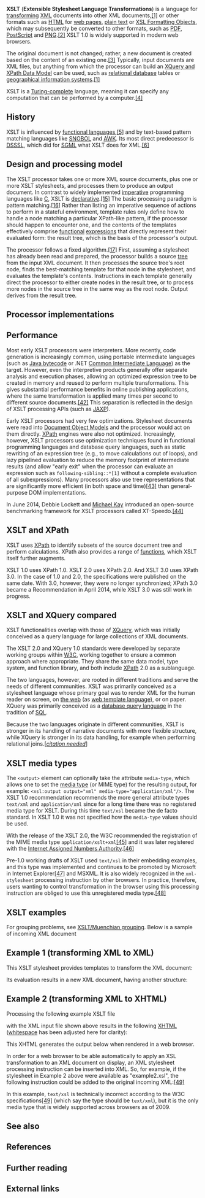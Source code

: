 **XSLT** (**Extensible Stylesheet Language Transformations**) is a language for [transforming][0] [XML][1] documents into other XML documents,[\[1\]][2] or other formats such as [HTML][3] for [web pages][4], [plain text][5] or [XSL Formatting Objects][6], which may subsequently be converted to other formats, such as [PDF][7], [PostScript][8] and [PNG][9].[\[2\]][10] XSLT 1.0 is widely supported in modern web browsers.

The original document is not changed; rather, a new document is created based on the content of an existing one.[\[3\]][11] Typically, input documents are XML files, but anything from which the processor can build an [XQuery and XPath Data Model][12] can be used, such as [relational database][13] tables or [geographical information systems][14].[\[1\]][2]

XSLT is a [Turing-complete][15] language, meaning it can specify any computation that can be performed by a computer.[\[4\]][16]

## History

XSLT is influenced by [functional languages][17],[\[5\]][18] and by text-based pattern matching languages like [SNOBOL][19] and [AWK][20]. Its most direct predecessor is [DSSSL][21], which did for [SGML][22] what XSLT does for XML.[\[6\]][23]

## Design and processing model

The XSLT processor takes one or more XML source documents, plus one or more XSLT stylesheets, and processes them to produce an output document. In contrast to widely implemented [imperative][24] programming languages like [C][25], XSLT is [declarative][26].[\[15\]][27] The basic processing paradigm is pattern matching.[\[16\]][28] Rather than listing an imperative sequence of actions to perform in a stateful environment, template rules only define how to handle a node matching a particular XPath-like pattern, if the processor should happen to encounter one, and the contents of the templates effectively comprise [functional][17] [expressions][29] that directly represent their evaluated form: the result tree, which is the basis of the processor's output.

The processor follows a fixed algorithm.[\[17\]][30] First, assuming a stylesheet has already been read and prepared, the processor builds a source [tree][31] from the input XML document. It then processes the source tree's root node, finds the best-matching template for that node in the stylesheet, and evaluates the template's contents. Instructions in each template generally direct the processor to either create nodes in the result tree, or to process more nodes in the source tree in the same way as the root node. Output derives from the result tree.

## Processor implementations

## Performance

Most early XSLT processors were interpreters. More recently, code generation is increasingly common, using portable intermediate languages (such as [Java bytecode][32] or .NET [Common Intermediate Language][33]) as the target. However, even the interpretive products generally offer separate analysis and execution phases, allowing an optimized expression tree to be created in memory and reused to perform multiple transformations. This gives substantial performance benefits in online publishing applications, where the same transformation is applied many times per second to different source documents.[\[42\]][34] This separation is reflected in the design of XSLT processing APIs (such as [JAXP][35]).

Early XSLT processors had very few optimizations. Stylesheet documents were read into [Document Object Models][36] and the processor would act on them directly. [XPath][37] engines were also not optimized. Increasingly, however, XSLT processors use optimization techniques found in functional programming languages and database query languages, such as static rewriting of an expression tree (e.g., to move calculations out of loops), and lazy pipelined evaluation to reduce the memory footprint of intermediate results (and allow "early exit" when the processor can evaluate an expression such as `following-sibling::*[1]` without a complete evaluation of all subexpressions). Many processors also use tree representations that are significantly more efficient (in both space and time)[\[43\]][38] than general-purpose DOM implementations.

In June 2014, Debbie Lockett and [Michael Kay][39] introduced an open-source benchmarking framework for XSLT processors called XT-Speedo.[\[44\]][40]

## XSLT and XPath

XSLT uses [XPath][37] to identify subsets of the source document tree and perform calculations. XPath also provides a range of [functions][41], which XSLT itself further augments.

XSLT 1.0 uses XPath 1.0\. XSLT 2.0 uses XPath 2.0\. And XSLT 3.0 uses XPath 3.0\. In the case of 1.0 and 2.0, the specifications were published on the same date. With 3.0, however, they were no longer synchronized; XPath 3.0 became a Recommendation in April 2014, while XSLT 3.0 was still work in progress.

## XSLT and XQuery compared

XSLT functionalities overlap with those of [XQuery][42], which was initially conceived as a query language for large collections of XML documents.

The XSLT 2.0 and XQuery 1.0 standards were developed by separate working groups within [W3C][43], working together to ensure a common approach where appropriate. They share the same data model, type system, and function library, and both include [XPath][37] 2.0 as a sublanguage.

The two languages, however, are rooted in different traditions and serve the needs of different communities. XSLT was primarily conceived as a stylesheet language whose primary goal was to render XML for the human reader on screen, on [the web][44] (as [web template language][45]), or on paper. XQuery was primarily conceived as a [database query language][46] in the tradition of [SQL][47].

Because the two languages originate in different communities, XSLT is stronger in its handling of narrative documents with more flexible structure, while XQuery is stronger in its data handling, for example when performing relational joins.\[_[citation needed][48]_\]

## XSLT media types

The `<output>` element can optionally take the attribute `media-type`, which allows one to set the [media type][49] (or MIME type) for the resulting output, for example: `<xsl:output output="xml" media-type="application/xml"/>`. The XSLT 1.0 recommendation recommends the more general attribute types `text/xml` and `application/xml` since for a long time there was no registered media type for XSLT. During this time `text/xsl` became the de facto standard. In XSLT 1.0 it was not specified how the `media-type` values should be used.

With the release of the XSLT 2.0, the W3C recommended the registration of the MIME media type `application/xslt+xml`[\[45\]][50] and it was later registered with the [Internet Assigned Numbers Authority][51].[\[46\]][52]

Pre-1.0 working drafts of XSLT used `text/xsl` in their embedding examples, and this type was implemented and continues to be promoted by Microsoft in Internet Explorer[\[47\]][53] and MSXML. It is also widely recognized in the `xml-stylesheet` processing instruction by other browsers. In practice, therefore, users wanting to control transformation in the browser using this processing instruction are obliged to use this unregistered media type.[\[48\]][54]

## XSLT examples

For grouping problems, see [XSLT/Muenchian grouping][55]. Below is a sample of incoming XML document

## Example 1 (transforming XML to XML)

This XSLT stylesheet provides templates to transform the XML document:

Its evaluation results in a new XML document, having another structure:

## Example 2 (transforming XML to XHTML)

Processing the following example XSLT file

with the XML input file shown above results in the following [XHTML][56] ([whitespace][57] has been adjusted here for clarity):

This XHTML generates the output below when rendered in a web browser.

In order for a web browser to be able automatically to apply an XSL transformation to an XML document on display, an XML stylesheet processing instruction can be inserted into XML. So, for example, if the stylesheet in Example 2 above were available as "example2.xsl", the following instruction could be added to the original incoming XML:[\[49\]][58]

In this example, `text/xsl` is technically incorrect according to the W3C specifications[\[49\]][58] (which say the type should be `text/xml`), but it is the only media type that is widely supported across browsers as of 2009\.

## See also

## References

## Further reading

## External links

[0]: /wiki/XML_transformation_language "XML transformation language"
[1]: /wiki/XML "XML"
[2]: #cite_note-Transformation-1
[3]: /wiki/HTML "HTML"
[4]: /wiki/Web_page "Web page"
[5]: /wiki/Plain_text "Plain text"
[6]: /wiki/XSL_Formatting_Objects "XSL Formatting Objects"
[7]: /wiki/Portable_Document_Format "Portable Document Format"
[8]: /wiki/PostScript "PostScript"
[9]: /wiki/Portable_Network_Graphic "Portable Network Graphic"
[10]: #cite_note-2
[11]: #cite_note-3
[12]: /wiki/XQuery_and_XPath_Data_Model "XQuery and XPath Data Model"
[13]: /wiki/Relational_database "Relational database"
[14]: /wiki/Geographical_information_systems "Geographical information systems"
[15]: /wiki/Turing-complete "Turing-complete"
[16]: #cite_note-4
[17]: /wiki/Functional_programming "Functional programming"
[18]: #cite_note-5
[19]: /wiki/SNOBOL "SNOBOL"
[20]: /wiki/AWK_(programming_language) "AWK (programming language)"
[21]: /wiki/DSSSL "DSSSL"
[22]: /wiki/SGML "SGML"
[23]: #cite_note-6
[24]: /wiki/Imperative_programming "Imperative programming"
[25]: /wiki/C_(programming_language) "C (programming language)"
[26]: /wiki/Declarative_programming "Declarative programming"
[27]: #cite_note-15
[28]: #cite_note-IBM-16
[29]: /wiki/Expression_(programming) "Expression (programming)"
[30]: #cite_note-17
[31]: /wiki/Tree_data_structure "Tree data structure"
[32]: /wiki/Java_bytecode "Java bytecode"
[33]: /wiki/Common_Intermediate_Language "Common Intermediate Language"
[34]: #cite_note-42
[35]: /wiki/Java_API_for_XML_Processing "Java API for XML Processing"
[36]: /wiki/Document_Object_Model "Document Object Model"
[37]: /wiki/XPath "XPath"
[38]: #cite_note-43
[39]: /wiki/Michael_Howard_Kay "Michael Howard Kay"
[40]: #cite_note-44
[41]: /wiki/Subroutine "Subroutine"
[42]: /wiki/XQuery "XQuery"
[43]: /wiki/W3C "W3C"
[44]: /wiki/The_web "The web"
[45]: /wiki/Web_template "Web template"
[46]: /wiki/Database_query_language "Database query language"
[47]: /wiki/SQL "SQL"
[48]: /wiki/Wikipedia:Citation_needed "Wikipedia:Citation needed"
[49]: /wiki/Internet_media_type "Internet media type"
[50]: #cite_note-45
[51]: /wiki/Internet_Assigned_Numbers_Authority "Internet Assigned Numbers Authority"
[52]: #cite_note-46
[53]: #cite_note-47
[54]: #cite_note-48
[55]: /wiki/XSLT/Muenchian_grouping "XSLT/Muenchian grouping"
[56]: /wiki/XHTML "XHTML"
[57]: /wiki/Whitespace_(computer_science) "Whitespace (computer science)"
[58]: #cite_note-w3cxslt-49
